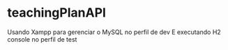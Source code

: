 # teachingPlanAPI

Usando Xampp para gerenciar o MySQL no perfil de dev
E executando H2 console no perfil de test
